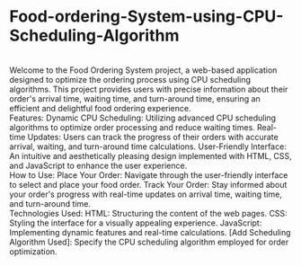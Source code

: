 # Food-ordering-System-using-CPU-Scheduling-Algorithm
<br/>
Welcome to the Food Ordering System project, a web-based application designed to optimize the ordering process using CPU scheduling algorithms. This project provides users with precise information about their order's arrival time, waiting time, and turn-around time, ensuring an efficient and delightful food ordering experience.
<br/>
Features:
Dynamic CPU Scheduling: Utilizing advanced CPU scheduling algorithms to optimize order processing and reduce waiting times.
Real-time Updates: Users can track the progress of their orders with accurate arrival, waiting, and turn-around time calculations.
User-Friendly Interface: An intuitive and aesthetically pleasing design implemented with HTML, CSS, and JavaScript to enhance the user experience.
<br/>
How to Use:
Place Your Order: Navigate through the user-friendly interface to select and place your food order.
Track Your Order: Stay informed about your order's progress with real-time updates on arrival time, waiting time, and turn-around time.
<br/>
Technologies Used:
HTML: Structuring the content of the web pages.
CSS: Styling the interface for a visually appealing experience.
JavaScript: Implementing dynamic features and real-time calculations.
[Add Scheduling Algorithm Used]: Specify the CPU scheduling algorithm employed for order optimization.
